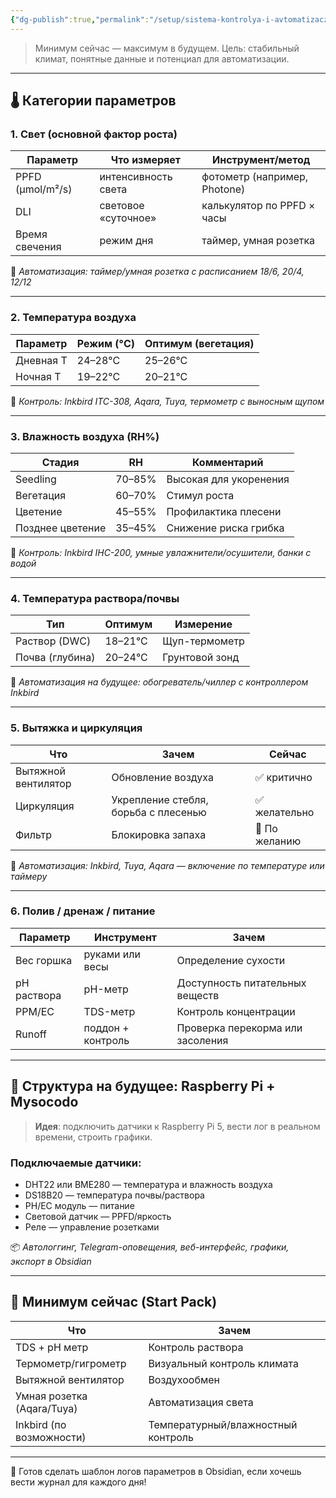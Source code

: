```yaml
---
{"dg-publish":true,"permalink":"/setup/sistema-kontrolya-i-avtomatizaczii-groutenta/","created":"2025-06-28T01:05:05.000+04:00","updated":"2025-06-28T06:56:13.449+04:00"}
---
```



> Минимум сейчас — максимум в будущем. Цель: стабильный климат, понятные данные и потенциал для автоматизации.

---

## 🌡️ Категории параметров

### 1. Свет (основной фактор роста)
| Параметр       | Что измеряет        | Инструмент/метод               |
|----------------|---------------------|-------------------------------|
| PPFD (µmol/m²/s) | интенсивность света | фотометр (например, Photone) |
| DLI            | световое «суточное» | калькулятор по PPFD × часы    |
| Время свечения | режим дня           | таймер, умная розетка         |

🧠 *Автоматизация: таймер/умная розетка с расписанием 18/6, 20/4, 12/12*

---

### 2. Температура воздуха
| Параметр       | Режим (°C)      | Оптимум (вегетация)   |
|----------------|------------------|------------------------|
| Дневная T       | 24–28°C          | 25–26°C                |
| Ночная T        | 19–22°C          | 20–21°C                |

🔧 *Контроль: Inkbird ITC-308, Aqara, Tuya, термометр с выносным щупом*

---

### 3. Влажность воздуха (RH%)
| Стадия           | RH        | Комментарий              |
|------------------|-----------|--------------------------|
| Seedling         | 70–85%    | Высокая для укоренения   |
| Вегетация        | 60–70%    | Стимул роста             |
| Цветение         | 45–55%    | Профилактика плесени     |
| Позднее цветение | 35–45%    | Снижение риска грибка    |

🔧 *Контроль: Inkbird IHC-200, умные увлажнители/осушители, банки с водой*

---

### 4. Температура раствора/почвы
| Тип                | Оптимум       | Измерение       |
|--------------------|---------------|-----------------|
| Раствор (DWC)      | 18–21°C       | Щуп-термометр   |
| Почва (глубина)    | 20–24°C       | Грунтовой зонд  |

🧠 *Автоматизация на будущее: обогреватель/чиллер с контроллером Inkbird*

---

### 5. Вытяжка и циркуляция
| Что                | Зачем                      | Сейчас         |
|--------------------|----------------------------|----------------|
| Вытяжной вентилятор| Обновление воздуха         | ✅ критично     |
| Циркуляция         | Укрепление стебля, борьба с плесенью | ✅ желательно |
| Фильтр             | Блокировка запаха           | 🔁 По желанию  |

🧠 *Автоматизация: Inkbird, Tuya, Aqara — включение по температуре или таймеру*

---

### 6. Полив / дренаж / питание
| Параметр       | Инструмент         | Зачем                 |
|----------------|--------------------|------------------------|
| Вес горшка      | руками или весы    | Определение сухости    |
| pH раствора     | pH-метр            | Доступность питательных веществ |
| PPM/EC          | TDS-метр           | Контроль концентрации   |
| Runoff          | поддон + контроль  | Проверка перекорма или засоления |

---

## 🧱 Структура на будущее: Raspberry Pi + Mysocodo

> **Идея**: подключить датчики к Raspberry Pi 5, вести лог в реальном времени, строить графики.

### Подключаемые датчики:
- DHT22 или BME280 — температура и влажность воздуха
- DS18B20 — температура почвы/раствора
- PH/EC модуль — питание
- Световой датчик — PPFD/яркость
- Реле — управление розетками

📦 *Автологгинг, Telegram-оповещения, веб-интерфейс, графики, экспорт в Obsidian*

---

## 🔧 Минимум сейчас (Start Pack)

| Что                        | Зачем                                  |
|----------------------------|----------------------------------------|
| TDS + pH метр              | Контроль раствора                      |
| Термометр/гигрометр        | Визуальный контроль климата            |
| Вытяжной вентилятор        | Воздухообмен                           |
| Умная розетка (Aqara/Tuya) | Автоматизация света                    |
| Inkbird (по возможности)   | Температурный/влажностный контроль     |

---

🧠 Готов сделать шаблон логов параметров в Obsidian, если хочешь вести журнал для каждого дня!
